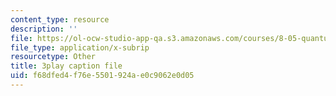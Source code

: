 ```yaml
---
content_type: resource
description: ''
file: https://ol-ocw-studio-app-qa.s3.amazonaws.com/courses/8-05-quantum-physics-ii-fall-2013/f68dfed4f76e5501924ae0c9062e0d05_QI13S04w8dM.vtt
file_type: application/x-subrip
resourcetype: Other
title: 3play caption file
uid: f68dfed4-f76e-5501-924a-e0c9062e0d05
---
```

